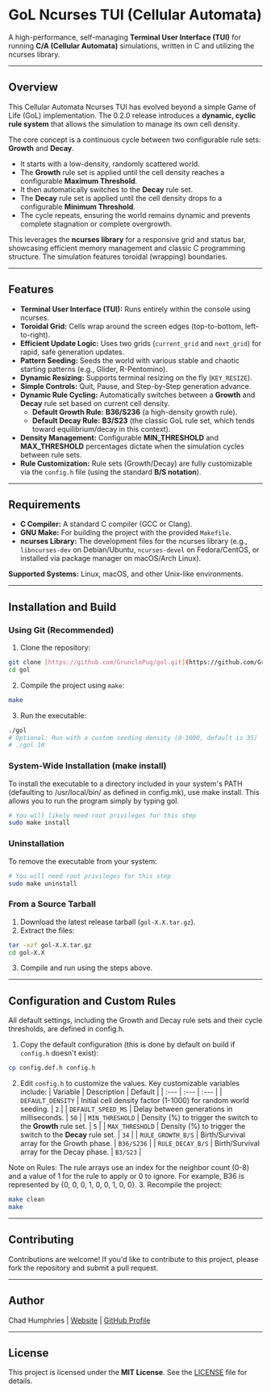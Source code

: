 # GoL Ncurses TUI (Cellular Automata)

A high-performance, self-managing **Terminal User Interface (TUI)** for running **C/A (Cellular Automata)** simulations, written in C and utilizing the ncurses library.

---

## Overview

This Cellular Automata Ncurses TUI has evolved beyond a simple Game of Life (GoL) implementation. The 0.2.0 release introduces a **dynamic, cyclic rule system** that allows the simulation to manage its own cell density.

The core concept is a continuous cycle between two configurable rule sets: **Growth** and **Decay**.

* It starts with a low-density, randomly scattered world.
* The **Growth** rule set is applied until the cell density reaches a configurable **Maximum Threshold**.
* It then automatically switches to the **Decay** rule set.
* The **Decay** rule set is applied until the cell density drops to a configurable **Minimum Threshold**.
* The cycle repeats, ensuring the world remains dynamic and prevents complete stagnation or complete overgrowth.

This leverages the **ncurses library** for a responsive grid and status bar, showcasing efficient memory management and classic C programming structure. The simulation features toroidal (wrapping) boundaries.

---

## Features

* **Terminal User Interface (TUI):** Runs entirely within the console using ncurses.
* **Toroidal Grid:** Cells wrap around the screen edges (top-to-bottom, left-to-right).
* **Efficient Update Logic:** Uses two grids (`current_grid` and `next_grid`) for rapid, safe generation updates.
* **Pattern Seeding:** Seeds the world with various stable and chaotic starting patterns (e.g., Glider, R-Pentomino).
* **Dynamic Resizing:** Supports terminal resizing on the fly (`KEY_RESIZE`).
* **Simple Controls:** Quit, Pause, and Step-by-Step generation advance.
* **Dynamic Rule Cycling:** Automatically switches between a **Growth** and **Decay** rule set based on current cell density.
  * **Default Growth Rule:** **B36/S236** (a high-density growth rule).
  * **Default Decay Rule:** **B3/S23** (the classic GoL rule set, which tends toward equilibrium/decay in this context).
* **Density Management:** Configurable **MIN\_THRESHOLD** and **MAX\_THRESHOLD** percentages dictate when the simulation cycles between rule sets.
* **Rule Customization:** Rule sets (Growth/Decay) are fully customizable via the `config.h` file (using the standard **B/S notation**).

---

## Requirements

* **C Compiler:** A standard C compiler (GCC or Clang).
* **GNU Make:** For building the project with the provided `Makefile`.
* **ncurses Library:** The development files for the ncurses library (e.g., `libncurses-dev` on Debian/Ubuntu, `ncurses-devel` on Fedora/CentOS, or installed via package manager on macOS/Arch Linux).

**Supported Systems:** Linux, macOS, and other Unix-like environments.

---

## Installation and Build

### Using Git (Recommended)

1.  Clone the repository:
  ```bash
  git clone [https://github.com/GrunclePug/gol.git](https://github.com/GrunclePug/gol.git)
  cd gol
  ```
2.  Compile the project using `make`:
  ```bash
  make
  ```
3.  Run the executable:
  ```bash
  ./gol
  # Optional: Run with a custom seeding density (0-1000, default is 35)
  # ./gol 10
  ```

### System-Wide Installation (make install)

To install the executable to a directory included in your system's PATH (defaulting to /usr/local/bin/ as defined in config.mk), use make install. This allows you to run the program simply by typing gol.
```bash
# You will likely need root privileges for this step
sudo make install
```

### Uninstallation

To remove the executable from your system:

```bash
# You will need root privileges for this step
sudo make uninstall
```

### From a Source Tarball

1.  Download the latest release tarball (`gol-X.X.tar.gz`).
2.  Extract the files:
  ```bash
  tar -xzf gol-X.X.tar.gz
  cd gol-X.X
  ```
3.  Compile and run using the steps above.

---

## Configuration and Custom Rules

All default settings, including the Growth and Decay rule sets and their cycle thresholds, are defined in config.h.

1.  Copy the default configuration (this is done by default on build if `config.h` doesn't exist):
  ```bash
  cp config.def.h config.h
  ```
2.  Edit `config.h` to customize the values. Key customizable variables include:
  | Variable | Description | Default |
  | :--- | :--- | :--- |
  | `DEFAULT_DENSITY` | Initial cell density factor (1-1000) for random world seeding. | `2` |
  | `DEFAULT_SPEED_MS` | Delay between generations in milliseconds. | `50` |
  | `MIN_THRESHOLD` | Density (%) to trigger the switch to the **Growth** rule set. | `5` |
  | `MAX_THRESHOLD` | Density (%) to trigger the switch to the **Decay** rule set. | `34` |
  | `RULE_GROWTH_B/S` | Birth/Survival array for the Growth phase. | `B36/S236` |
  | `RULE_DECAY_B/S` | Birth/Survival array for the Decay phase. | `B3/S23` |

  Note on Rules: The rule arrays use an index for the neighbor count (0-8) and a value of 1 for the rule to apply or 0 to ignore. For example, B36 is represented by {0, 0, 0, 1, 0, 0, 1, 0, 0}.
3.  Recompile the project:
  ```bash
  make clean
  make
  ```

---

## Contributing

Contributions are welcome! If you'd like to contribute to this project, please fork the repository and submit a pull request.

---

## Author

Chad Humphries |
[Website](https://grunclepug.com/) |
[GitHub Profile](https://github.com/GrunclePug)

---

## License

This project is licensed under the **MIT License**. See the [LICENSE](LICENSE) file for details.
